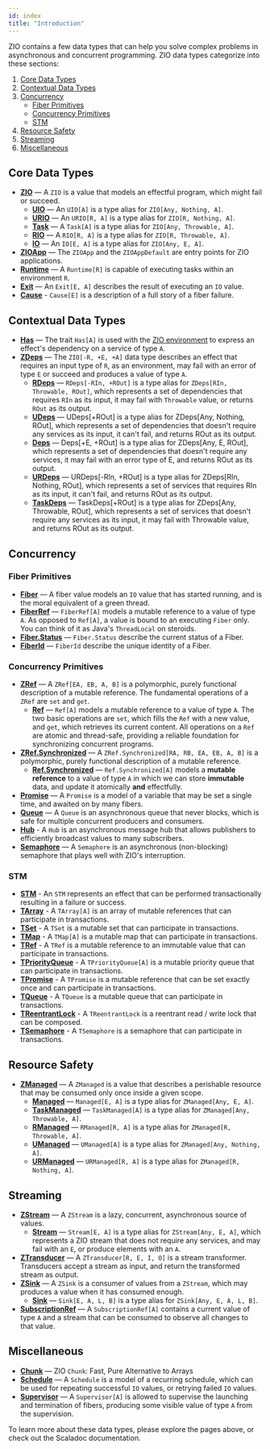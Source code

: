 ```yaml
---
id: index
title: "Introduction"
---
```


ZIO contains a few data types that can help you solve complex problems in asynchronous and concurrent programming. ZIO data types categorize into these sections:

1. [Core Data Types](#core-data-types)
2. [Contextual Data Types](#contextual-data-types)
3. [Concurrency](#concurrency)
   - [Fiber Primitives](#fiber-primitives)
   - [Concurrency Primitives](#concurrency-primitives)
   - [STM](#stm)
3. [Resource Safety](#resource-safety)
6. [Streaming](#streaming)
7. [Miscellaneous](#miscellaneous)

## Core Data Types
 - **[ZIO](core/zio/zio.md)** — A `ZIO` is a value that models an effectful program, which might fail or succeed.
   + **[UIO](core/zio/uio.md)** — An `UIO[A]` is a type alias for `ZIO[Any, Nothing, A]`.
   + **[URIO](core/zio/urio.md)** — An `URIO[R, A]` is a type alias for `ZIO[R, Nothing, A]`.
   + **[Task](core/zio/task.md)** — A `Task[A]` is a type alias for `ZIO[Any, Throwable, A]`.
   + **[RIO](core/zio/rio.md)** — A `RIO[R, A]` is a type alias for `ZIO[R, Throwable, A]`.
   + **[IO](core/zio/io.md)** — An `IO[E, A]` is a type alias for `ZIO[Any, E, A]`.
 - **[ZIOApp](core/zioapp.md)** — The `ZIOApp` and the `ZIOAppDefault` are entry points for ZIO applications.
 - **[Runtime](core/runtime.md)** — A `Runtime[R]` is capable of executing tasks within an environment `R`.
 - **[Exit](core/exit.md)** — An `Exit[E, A]` describes the result of executing an `IO` value.
 - **[Cause](core/cause.md)** - `Cause[E]` is a description of a full story of a fiber failure. 

## Contextual Data Types
- **[Has](contextual/has.md)** — The trait `Has[A]` is used with the [ZIO environment](contextual/index.md#zio-environment) to express an effect's dependency on a service of type `A`. 
- **[ZDeps](contextual/zdeps.md)** — The `ZIO[-R, +E, +A]` data type describes an effect that requires an input type of `R`, as an environment, may fail with an error of type `E` or succeed and produces a value of type `A`.
    + **[RDeps](contextual/rdeps.md)** — `RDeps[-RIn, +ROut]` is a type alias for `ZDeps[RIn, Throwable, ROut]`, which represents a set of dependencies that requires `RIn` as its input, it may fail with `Throwable` value, or returns `ROut` as its output.
    + **[UDeps](contextual/udeps.md)** — UDeps[+ROut] is a type alias for ZDeps[Any, Nothing, ROut], which represents a set of dependencies that doesn't require any services as its input, it can't fail, and returns ROut as its output.
    + **[Deps](contextual/deps.md)** — Deps[+E, +ROut] is a type alias for ZDeps[Any, E, ROut], which represents a set of dependencies that doesn't require any services, it may fail with an error type of E, and returns ROut as its output.
    + **[URDeps](contextual/urdeps.md)** — URDeps[-RIn, +ROut] is a type alias for ZDeps[RIn, Nothing, ROut], which represents a set of services that requires RIn as its input, it can't fail, and returns ROut as its output.
    + **[TaskDeps](contextual/task-deps.md)** — TaskDeps[+ROut] is a type alias for ZDeps[Any, Throwable, ROut], which represents a set of services that doesn't require any services as its input, it may fail with Throwable value, and returns ROut as its output.

## Concurrency

### Fiber Primitives
 - **[Fiber](fiber/fiber.md)** — A fiber value models an `IO` value that has started running, and is the moral equivalent of a green thread.
 - **[FiberRef](fiber/fiberref.md)** — `FiberRef[A]` models a mutable reference to a value of type `A`. As opposed to `Ref[A]`, a value is bound to an executing `Fiber` only.  You can think of it as Java's `ThreadLocal` on steroids.
 - **[Fiber.Status](fiber/fiberstatus.md)** — `Fiber.Status` describe the current status of a Fiber.
 - **[FiberId](fiber/fiberid.md)** — `FiberId` describe the unique identity of a Fiber.
 
### Concurrency Primitives
- **[ZRef](concurrency/zref.md)** — A `ZRef[EA, EB, A, B]` is a polymorphic, purely functional description of a mutable reference. The fundamental operations of a `ZRef` are `set` and `get`.
    + **[Ref](concurrency/ref.md)** — `Ref[A]` models a mutable reference to a value of type `A`. The two basic operations are `set`, which fills the `Ref` with a new value, and `get`, which retrieves its current content. All operations on a `Ref` are atomic and thread-safe, providing a reliable foundation for synchronizing concurrent programs.
- **[ZRef.Synchronized](concurrency/zrefsynchronized.md)** — A `ZRef.Synchronized[RA, RB, EA, EB, A, B]` is a polymorphic, purely functional description of a mutable reference.
    + **[Ref.Synchronized](concurrency/refsynchronized.md)** — `Ref.Synchronized[A]` models a **mutable reference** to a value of type `A` in which we can store **immutable** data, and update it atomically **and** effectfully.
- **[Promise](concurrency/promise.md)** — A `Promise` is a model of a variable that may be set a single time, and awaited on by many fibers.
- **[Queue](concurrency/queue.md)** — A `Queue` is an asynchronous queue that never blocks, which is safe for multiple concurrent producers and consumers.
 - **[Hub](concurrency/hub.md)** - A `Hub` is an asynchronous message hub that allows publishers to efficiently broadcast values to many subscribers.
- **[Semaphore](concurrency/semaphore.md)** — A `Semaphore` is an asynchronous (non-blocking) semaphore that plays well with ZIO's interruption.

### STM
 - **[STM](stm/stm.md)** - An `STM` represents an effect that can be performed transactionally resulting in a failure or success.
 - **[TArray](stm/tarray.md)** - A `TArray[A]` is an array of mutable references that can participate in transactions.
 - **[TSet](stm/tset.md)** - A `TSet` is a mutable set that can participate in transactions.
 - **[TMap](stm/tmap.md)** - A `TMap[A]` is a mutable map that can participate in transactions.
 - **[TRef](stm/tref.md)** - A `TRef` is a mutable reference to an immutable value that can participate in transactions.
 - **[TPriorityQueue](stm/tpriorityqueue.md)** - A `TPriorityQueue[A]` is a mutable priority queue that can participate in transactions.
 - **[TPromise](stm/tpromise.md)** - A `TPromise` is a mutable reference that can be set exactly once and can participate in transactions.
 - **[TQueue](stm/tqueue.md)** - A `TQueue` is a mutable queue that can participate in transactions.
 - **[TReentrantLock](stm/treentrantlock.md)** - A `TReentrantLock` is a reentrant read / write lock that can be composed.
 - **[TSemaphore](stm/tsemaphore.md)** - A `TSemaphore` is a semaphore that can participate in transactions.
 
## Resource Safety
- **[ZManaged](resource/zmanaged.md)** — A `ZManaged` is a value that describes a perishable resource that may be consumed only once inside a given scope.
    - **[Managed](resource/managed.md)** — `Managed[E, A]` is a type alias for `ZManaged[Any, E, A]`.
    - **[TaskManaged](resource/task-managed.md)** — `TaskManaged[A]` is a type alias for `ZManaged[Any, Throwable, A]`.
    - **[RManaged](resource/rmanaged.md)** — `RManaged[R, A]` is a type alias for `ZManaged[R, Throwable, A]`.
    - **[UManaged](resource/umanaged.md)** — `UManaged[A]` is a type alias for `ZManaged[Any, Nothing, A]`.
    - **[URManaged](resource/urmanaged.md)** — `URManaged[R, A]` is a type alias for `ZManaged[R, Nothing, A]`.

## Streaming
- **[ZStream](stream/zstream.md)** — A `ZStream` is a lazy, concurrent, asynchronous source of values.
   + **[Stream](stream/stream.md)** — `Stream[E, A]` is a type alias for `ZStream[Any, E, A]`, which represents a ZIO stream that does not require any services, and may fail with an `E`, or produce elements with an `A`. 
- **[ZTransducer](stream/transducer.md)** — A `ZTransducer[R, E, I, O]` is a stream transformer. Transducers accept a stream as input, and return the transformed stream as output.
- **[ZSink](stream/zsink.md)** — A `ZSink` is a consumer of values from a `ZStream`, which may produces a value when it has consumed enough.
   + **[Sink](stream/sink.md)** — `Sink[E, A, L, B]` is a type alias for `ZSink[Any, E, A, L, B]`.
- **[SubscriptionRef](stream/subscriptionref.md)** — A `SubscriptionRef[A]` contains a current value of type `A` and a stream that can be consumed to observe all changes to that value.
 
## Miscellaneous
- **[Chunk](misc/chunk.md)** — ZIO `Chunk`: Fast, Pure Alternative to Arrays
- **[Schedule](misc/schedule.md)** — A `Schedule` is a model of a recurring schedule, which can be used for repeating successful `IO` values, or retrying failed `IO` values.
- **[Supervisor](misc/supervisor.md)** — A `Supervisor[A]` is allowed to supervise the launching and termination of fibers, producing some visible value of type `A` from the supervision.

To learn more about these data types, please explore the pages above, or check out the Scaladoc documentation.
